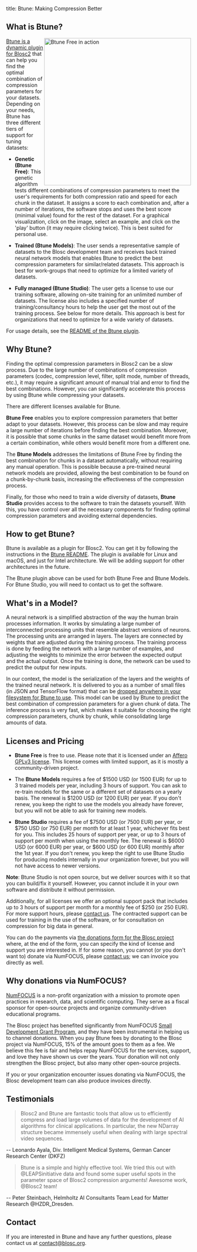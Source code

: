 title: Btune: Making Compression Better


## What is Btune?

<a href="/btune-state-explorer/main.html"> <img src="/btune-state-explorer/btune-preview-running.png" alt="Btune Free in action" width="400" align="right"/></a>

[Btune is a dynamic plugin for Blosc2](https://github.com/Blosc/blosc2_btune) that can help you find the optimal combination of compression parameters for your datasets. Depending on your needs, Btune has three different tiers of support for tuning datasets:

- **Genetic (Btune Free)**: This genetic algorithm tests different combinations of compression parameters to meet the user's requirements for both compression ratio and speed for each chunk in the dataset. It assigns a score to each combination and, after a number of iterations, the software stops and uses the best score (minimal value) found for the rest of the dataset. For a graphical visualization, click on the image, select an example, and click on the 'play' button (it may require clicking twice). This is best suited for personal use.

- **Trained (Btune Models)**: The user sends a representative sample of datasets to the Blosc development team and receives back trained neural network models that enables Btune to predict the best compression parameters for similar/related datasets. This approach is best for work-groups that need to optimize for a limited variety of datasets.

- **Fully managed (Btune Studio)**: The user gets a license to use our training software, allowing on-site training for an unlimited number of datasets. The license also includes a specified number of training/consultancy hours to help the user get the most out of the training process.  See below for more details.  This approach is best for organizations that need to optimize for a wide variety of datasets.

For usage details, see the [README of the Btune plugin](https://github.com/Blosc/blosc2_btune#readme).

## Why Btune?

Finding the optimal compression parameters in Blosc2 can be a slow process. Due to the large number of combinations of compression parameters (codec, compression level, filter, split mode, number of threads, etc.), it may require a significant amount of manual trial and error to find the best combinations. However, you can significantly accelerate this process by using Btune while compressing your datasets.

There are different licenses available for Btune.

**Btune Free** enables you to explore compression parameters that better adapt to your datasets. However, this process can be slow and may require a large number of iterations before finding the best combination. Moreover, it is possible that some chunks in the same dataset would benefit more from a certain combination, while others would benefit more from a different one.

The **Btune Models** addresses the limitations of Btune Free by finding the best combination for chunks in a dataset automatically, without requiring any manual operation. This is possible because a pre-trained neural network models are provided, allowing the best combination to be found on a chunk-by-chunk basis, increasing the effectiveness of the compression process.

Finally, for those who need to train a wide diversity of datasets, **Btune Studio** provides access to the software to train the datasets yourself. With this, you have control over all the necessary components for finding optimal compression parameters and avoiding external dependencies.

## How to get Btune?

Btune is available as a plugin for Blosc2.  You can get it by following the instructions in the [Btune README](https://github.com/Blosc/blosc2_btune/#readme). The plugin is available for Linux and macOS, and just for Intel architecture.  We will be adding support for other architectures in the future.

The Btune plugin above can be used for both Btune Free and Btune Models.  For Btune Studio, you will need to contact us to get the software.

## What's in a Model?

A neural network is a simplified abstraction of the way the human brain processes information. It works by simulating a large number of interconnected processing units that resemble abstract versions of neurons. The processing units are arranged in layers. The layers are connected by weights that are adjusted during the training process.  The training process is done by feeding the network with a large number of examples, and adjusting the weights to minimize the error between the expected output and the actual output.  Once the training is done, the network can be used to predict the output for new inputs.

In our context, the model is the serialization of the layers and the weights of the trained neural network. It is delivered to you as a number of small files (in JSON and TensorFlow format) that can be [dropped anywhere in your filesystem for Btune to use](https://github.com/Blosc/blosc2_btune/blob/main/README.md#btune-models). This model can be used by Btune to predict the best combination of compression parameters for a given chunk of data.  The inference process is very fast, which makes it suitable for choosing the right compression parameters, chunk by chunk, while consolidating large amounts of data.

## Licenses and Pricing

- **Btune Free** is free to use. Please note that it is licensed under an [Affero GPLv3 license](https://www.gnu.org/licenses/agpl-3.0.en.html). This license comes with limited support, as it is mostly a community-driven project.

- The **Btune Models** requires a fee of $1500 USD (or 1500 EUR) for up to 3 trained models per year, including 3 hours of support. You can ask to re-train models for the same or a different set of datasets on a yearly basis.  The renewal is $1200 USD (or 1200 EUR) per year.  If you don't renew, you keep the right to use the models you already have forever, but you will not be able to ask for training new models.

- **Btune Studio** requires a fee of $7500 USD (or 7500 EUR) per year, or $750 USD (or 750 EUR) per month for at least 1 year, whichever fits best for you. This includes 25 hours of support per year, or up to 3 hours of support per month when using the monthly fee. The renewal is $6000 USD (or 6000 EUR) per year, or $600 USD (or 600 EUR) monthly after the 1st year.  If you don't renew, you keep the right to use Btune Studio for producing models internally in your organization forever, but you will not have access to newer versions.

**Note**: Btune Studio is not open source, but we deliver sources with it so that you can build/fix it yourself.  However, you cannot include it in your own software and distribute it without permission.

Additionally, for all licenses we offer an optional support pack that includes up to 3 hours of support per month for a monthly fee of $250 (or 250 EUR).  For more support hours, please [contact us](mailto:contact@blosc.org). The contracted support can be used for training in the use of the software, or for consultation on compression for big data in general.

You can do the payments via [the donations form for the Blosc project](https://www.blosc.org/pages/donate/) where, at the end of the form, you can specify the kind of license and support you are interested in.  If for some reason, you cannot (or you don't want to) donate via NumFOCUS, please [contact us](mailto:contact@blosc.org); we can invoice you directly as well.

## Why donations via NumFOCUS?

[NumFOCUS](https://numfocus.org/community/mission) is a non-profit organization with a mission to promote open practices in research, data, and scientific computing. They serve as a fiscal sponsor for open-source projects and organize community-driven educational programs.

The Blosc project has benefited significantly from NumFOCUS [Small Development Grant Program](https://numfocus.org/programs/small-development-grants), and they have been instrumental in helping us to channel donations. When you pay Btune fees by donating to the Blosc project via NumFOCUS, 15% of the amount goes to them as a fee. We believe this fee is fair and helps repay NumFOCUS for the services, support, and love they have shown us over the years. Your donation will not only strengthen the Blosc project, but also many other open-source projects.

If you or your organization encounter issues donating via NumFOCUS, the Blosc development team can also produce invoices directly.

## Testimonials

> Blosc2 and Btune are fantastic tools that allow us to efficiently compress and load large volumes of data for the development of AI algorithms for clinical applications. In particular, the new NDarray structure became immensely useful when dealing with large spectral video sequences.

-- Leonardo Ayala, Div. Intelligent Medical Systems, German Cancer Research Center (DKFZ)

> Btune is a simple and highly effective tool. We tried this out with @LEAPSinitiative data and found some super useful spots in the parameter space of Blosc2 compression arguments! Awesome work, @Blosc2 team!

-- Peter Steinbach, Helmholtz AI Consultants Team Lead for Matter Research @HZDR_Dresden.

## Contact

If you are interested in Btune and have any further questions, please contact us at [contact@blosc.org](mailto:contact@blosc.org).
